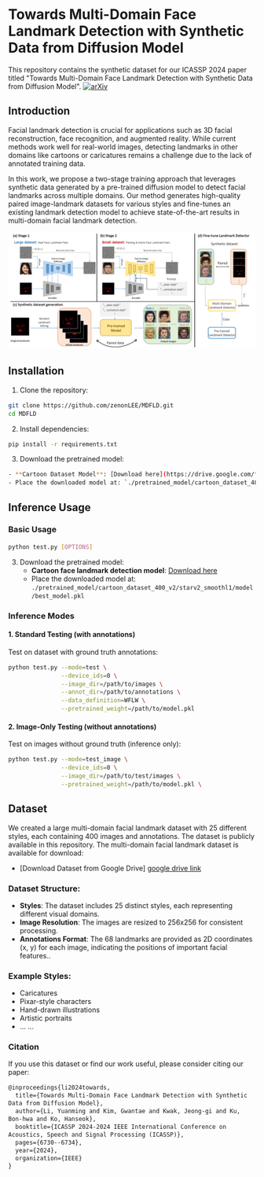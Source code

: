 # Towards Multi-Domain Face Landmark Detection with Synthetic Data from Diffusion Model

This repository contains the synthetic dataset for our ICASSP 2024 paper titled "Towards Multi-Domain Face Landmark Detection with Synthetic Data from Diffusion Model". [![arXiv](https://img.shields.io/badge/arXiv-2203.00123-red)](https://arxiv.org/abs/2401.13191)

## Introduction

Facial landmark detection is crucial for applications such as 3D facial reconstruction, face recognition, and augmented reality. While current methods work well for real-world images, detecting landmarks in other domains like cartoons or caricatures remains a challenge due to the lack of annotated training data.

In this work, we propose a two-stage training approach that leverages synthetic data generated by a pre-trained diffusion model to detect facial landmarks across multiple domains. Our method generates high-quality paired image-landmark datasets for various styles and fine-tunes an existing landmark detection model to achieve state-of-the-art results in multi-domain facial landmark detection.

![Description of Image](./images/intro.png)

## Installation

1. Clone the repository:
```bash
git clone https://github.com/zenonLEE/MDFLD.git
cd MDFLD
```

2. Install dependencies:
```bash
pip install -r requirements.txt
```

3. Download the pretrained model:
```bash
- **Cartoon Dataset Model**: [Download here](https://drive.google.com/file/d/1OjZDqkt41HAqAE5mJ586KMj8BUEHC6zn/view?usp=drive_link)
- Place the downloaded model at: `./pretrained_model/cartoon_dataset_400_v2/starv2_smoothl1/model/best_model.pkl`
```

## Inference Usage

### Basic Usage

```bash
python test.py [OPTIONS]
```
3. Download the pretrained model:
   - **Cartoon face landmark detection model**: [Download here]([https://your-cloud-storage-link.com/best_model.pkl](https://drive.google.com/file/d/1OjZDqkt41HAqAE5mJ586KMj8BUEHC6zn/view?usp=sharing))
   - Place the downloaded model at: `./pretrained_model/cartoon_dataset_400_v2/starv2_smoothl1/model/best_model.pkl`

### Inference Modes

#### 1. Standard Testing (with annotations)
Test on dataset with ground truth annotations:
```bash
python test.py --mode=test \
               --device_ids=0 \
               --image_dir=/path/to/images \
               --annot_dir=/path/to/annotations \
               --data_definition=WFLW \
               --pretrained_weight=/path/to/model.pkl
```
#### 2. Image-Only Testing (without annotations)
Test on images without ground truth (inference only):
```bash
python test.py --mode=test_image \
               --device_ids=0 \
               --image_dir=/path/to/test/images \
               --pretrained_weight=/path/to/model.pkl \
```

## Dataset
We created a large multi-domain facial landmark dataset with 25 different styles, each containing 400 images and annotations. The dataset is publicly available in this repository.
The multi-domain facial landmark dataset is available for download:
- [Download Dataset from Google Drive] [google drive link](https://drive.google.com/file/d/1taZfY8_IETJG2DkhXxv7U3JpPEokkBb4/view?usp=sharing)
### Dataset Structure:
- **Styles**: The dataset includes 25 distinct styles, each representing different visual domains.
- **Image Resolution**: The images are resized to 256x256 for consistent processing.
- **Annotations Format**: The 68 landmarks are provided as 2D coordinates (x, y) for each image, indicating the positions of important facial features..

### Example Styles:
- Caricatures
- Pixar-style characters
- Hand-drawn illustrations
- Artistic portraits
- ... ...


### Citation
If you use this dataset or find our work useful, please consider citing our paper:

```plaintext
@inproceedings{li2024towards,
  title={Towards Multi-Domain Face Landmark Detection with Synthetic Data from Diffusion Model},
  author={Li, Yuanming and Kim, Gwantae and Kwak, Jeong-gi and Ku, Bon-hwa and Ko, Hanseok},
  booktitle={ICASSP 2024-2024 IEEE International Conference on Acoustics, Speech and Signal Processing (ICASSP)},
  pages={6730--6734},
  year={2024},
  organization={IEEE}
}
